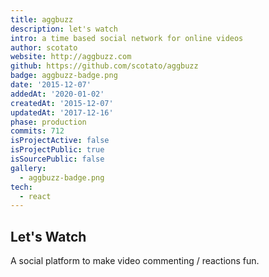 ```yaml
---
title: aggbuzz
description: let's watch
intro: a time based social network for online videos
author: scotato
website: http://aggbuzz.com
github: https://github.com/scotato/aggbuzz
badge: aggbuzz-badge.png
date: '2015-12-07'
addedAt: '2020-01-02'
createdAt: '2015-12-07'
updatedAt: '2017-12-16'
phase: production
commits: 712
isProjectActive: false
isProjectPublic: true
isSourcePublic: false
gallery:
  - aggbuzz-badge.png
tech: 
  - react
---
```


## Let's Watch
A social platform to make video commenting / reactions fun.
